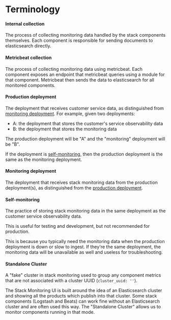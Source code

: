 # Terminology

#### Internal collection

The process of collecting monitoring data handled by the stack components themselves. Each component is responsible for sending documents to elasticsearch directly.

#### Metricbeat collection

The process of collecting monitoring data using metricbeat. Each component exposes an endpoint that metricbeat queries using a module for that component. Metricbeat then sends the data to elasticsearch for all monitored components.

#### Production deployment

The deployment that receives customer service data, as distinguished from [monitoring deployment](#monitoring-deployment). For example, given two deployments:

- A: the deployment that stores the customer's service observability data
- B: the deployment that stores the monitoring data

The production deployment will be "A" and the "monitoring" deployment will be "B".

If the deployment is [self-monitoring](#self-monitoring), then the production deployment is the same as the monitoring deployment.

#### Monitoring deployment

The deployment that receives stack monitoring data from the production deployment(s), as distinguished from the [production deployment](#production-deployment).

#### Self-monitoring

The practice of storing stack monitoring data in the same deployment as the customer service observability data.

This is useful for testing and development, but not recommended for production.

This is because you typically need the monitoring data when the production deployment is down or slow to ingest. If they're the same deployment, the monitoring data will be unavailable as well and useless for troubleshooting.

#### Standalone Cluster

A "fake" cluster in stack monitoring used to group any component metrics that are not associated with a cluster UUID (`cluster_uuid: ''`).

The Stack Monitoring UI is built around the idea of an Elasticsearch cluster and showing all the products which publish into that cluster. Some stack components (Logstash and Beats) can work fine without an Elasticsearch cluster and are often used this way. The "Standalone Cluster" allows us to monitor components running in that mode.